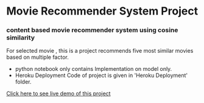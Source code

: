 #  Movie Recommender System Project
### content based movie recommender system using cosine similarity

For selected movie , this is a project recommends five most similar movies based on multiple factor.

- python notebook only contains Implementation on model only.
- Heroku Deployment Code of project is given in 
'Heroku Deployment' folder.

[Click here to see live demo of this project](https://dashboard.heroku.com/apps/movie-recommender-portfolio)

